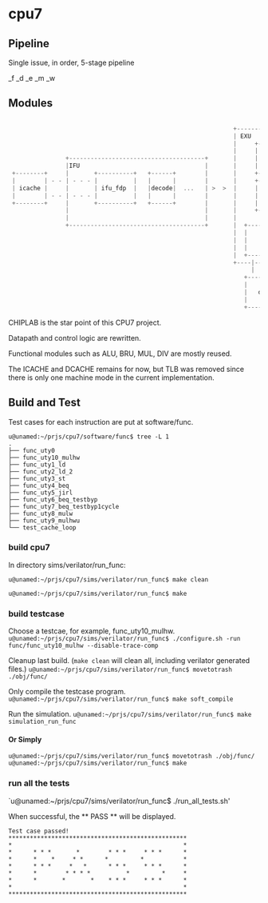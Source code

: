 # cpu7

## Pipeline

Single issue, in order, 5-stage pipeline

_f _d _e _m _w


## Modules

`````c

                                                               +-----------------------------------+                               
                                                               | EXU                  +-------+    |
                                                               |     +-----------+    |       |    |
                                                               |     |           |    |  alu  |    |
                +--------------------------------------+       |     | ecl & byp |    +-------+    |
                |IFU                                   |       |     |           |    +-------+    |
 +--------+     |       +----------+   +------+        |       |     +-----------+    |  bru  |    |
 |        | - - | - - - |          |   |      |        |       |     +---------+      |       |    |
 | icache |     |       | ifu_fdp  |   |decode|  ...   | >  >  |     |         |      +-------+    |
 |        | - - | - - - |          |   |      |        |       |     | regfile |      +-------+    |
 +--------+     |       +----------+   +------+        |       |     |         |      |       |    |
                |                                      |       |     +-------- +      |  mul  |    |
                |                                      |       |                      +-------+    |
                +--------------------------------------+       |  +-----------+       +-------+    |          
                                                               |  |           |       |  div  |    |
                                                               |  |    lsu    |       |       |    |
                                                               |  |           |       +-------+    |
                                                               |  +------------                    |
                                                               +----|------|-----------------------+
                                                                    |      |
                                                                  +-----------+
                                                                  |           |
                                                                  |   dcache  |
                                                                  |           |
                                                                  +-----------+
`````

CHIPLAB is the star point of this CPU7 project.

Datapath and control logic are rewritten.

Functional modules such as ALU, BRU, MUL, DIV are mostly reused.

The ICACHE and DCACHE remains for now, but TLB was removed since there is only one machine mode in the current implementation.          


## Build and Test

Test cases for each instruction are put at software/func.

`````shell
u@unamed:~/prjs/cpu7/software/func$ tree -L 1
.
├── func_uty0
├── func_uty10_mulhw
├── func_uty1_ld
├── func_uty2_ld_2
├── func_uty3_st
├── func_uty4_beq
├── func_uty5_jirl
├── func_uty6_beq_testbyp
├── func_uty7_beq_testbyp1cycle
├── func_uty8_mulw
├── func_uty9_mulhwu
└── test_cache_loop

````` 

### build cpu7

In directory sims/verilator/run_func: 

`````shell
u@unamed:~/prjs/cpu7/sims/verilator/run_func$ make clean

u@unamed:~/prjs/cpu7/sims/verilator/run_func$ make
`````

### build testcase

Choose a testcae, for example, func_uty10_mulhw.
`u@unamed:~/prjs/cpu7/sims/verilator/run_func$ ./configure.sh -run func/func_uty10_mulhw --disable-trace-comp`

Cleanup last build. (`make clean` will clean all, including verilator generated files.)
`u@unamed:~/prjs/cpu7/sims/verilator/run_func$ movetotrash ./obj/func/`

Only compile the testcase program.
`u@unamed:~/prjs/cpu7/sims/verilator/run_func$ make soft_compile`

Run the simulation.
`u@unamed:~/prjs/cpu7/sims/verilator/run_func$ make simulation_run_func`
 
#### Or Simply

`````shell
u@unamed:~/prjs/cpu7/sims/verilator/run_func$ movetotrash ./obj/func/
u@unamed:~/prjs/cpu7/sims/verilator/run_func$ make
`````

### run all the tests

`u@unamed:~/prjs/cpu7/sims/verilator/run_func$ ./run_all_tests.sh'

When successful, the ** PASS ** will be displayed.

`````shell
Test case passed!
**************************************************
*                                                *
*      * * *       *        * * *     * * *      *
*      *    *     * *      *         *           *
*      * * *     *   *      * * *     * * *      *
*      *        * * * *          *         *     *
*      *       *       *    * * *     * * *      *
*                                                *
**************************************************

````` 

